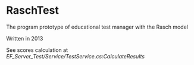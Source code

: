 # RaschTest
The program prototype of educational test manager with the Rasch model

Written in 2013

See scores calculation at _EF_Server_Test/Service/TestService.cs:CalculateResults_
